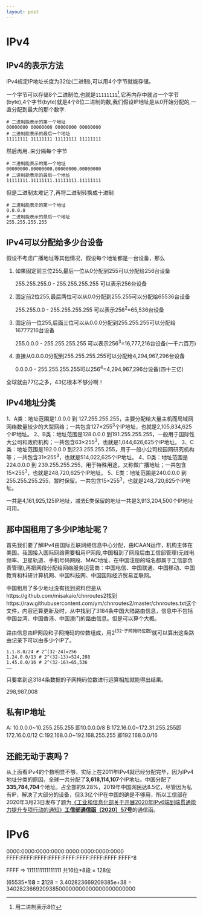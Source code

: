 ```yaml
---
layout: post
---
```

# IPv4

## IPv4的表示方法

IPv4规定IP地址长度为32位(二进制),可以用4个字节就能存储。

一个字节可以存储8个二进制位,也就是`11111111`[^解释],它再内存中就占一个字节(byte),4个字节(byte)就是4个8位二进制的数,我们假设IP地址是从0开始分配的,一直分配到最大的那个数字.

```shell
# 二进制能表示的第一个地址
00000000 00000000 00000000 00000000
# 二进制能表示的最后一个地址
11111111 11111111 11111111 11111111
```

然后再用`.`来分隔每个字节

```shell
# 二进制能表示的第一个地址
00000000.00000000.00000000.00000000
# 二进制能表示的最后一个地址
11111111.11111111.11111111.11111111
```

但是二进制太难记了,再将二进制转换成十进制

```shell
# 二进制能表示的第一个地址
0.0.0.0
# 二进制能表示的最后一个地址
255.255.255.255
```

## IPv4可以分配给多少台设备

假设不考虑广播地址等其他情况，假设每个地址都是一台设备，那么

1. 如果固定前三位255,最后一位从0分配到255可以分配给256台设备

   255.255.255.0 - 255.255.255.255 可以表示256台设备

2. 固定前2位255,最后两位可以从0.0分配到255.255可以分配给65536台设备

   255.255.0.0 - 255.255.255.255 可以表示256<sup>2</sup>=65,536台设备

3. 固定前一位255,后面三位可以从0.0.0分配到255.255.255可以分配给16777216台设备

   255.0.0.0 - 255.255.255.255 可以表示256<sup>3</sup>=‭16,777,216‬台设备(一千六百万)

4. 直接从0.0.0.0分配到255.255.255.255可以分配给4,294,967,296‬台设备

   0.0.0.0 - 255.255.255.255可以256<sup>4</sup>=‭4,294,967,296‬台设备(四十三亿)

全球就由77亿之多，43亿根本不够分啊！

## IPv4地址分类

1、A类：地址范围是1.0.0.0 到 127.255.255.255，主要分配给大量主机而局域网网络数量较少的大型网络；一共包含127×255<sup>3</sup>个IP地址，也就是‭2,105,834,625‬个IP地址。
2、B类：地址范围是128.0.0.0 到191.255.255.255，一般用于国际性大公司和政府机构；一共包含63×255<sup>3</sup>，也就是‭1,044,626,625‬个IP地址。
3、C类：地址范围是192.0.0.0 到223.255.255.255，用于一般小公司校园网研究机构等；一共包含31×255<sup>3</sup>，也就是‭‭514,022,625‬个IP地址。
4、D类：地址范围是224.0.0.0 到 239.255.255.255，用于特殊用途，又称做广播地址；一共包含15‬×255<sup>3</sup>，也就是‭248,720,625‬个IP地址。
5、E类：地址范围是240.0.0.0 到255.255.255.255，暂时保留。一共包含15×255<sup>3</sup>，也就是‭‭248,720,625‬‬个IP地址。

一共是4,161,925,125IP地址，减去E类保留的地址一共是3,913,204,500个IP地址可用。

## 那中国租用了多少IP地址呢？

首先我们要了解IPv4由国际互联网络信息中心分配，由ICAAN运作，机构主体在美国。我国接入国际网络需要租用IP网段,中国租到了网段后由工信部管理(无线电频率、卫星轨道、手机号码网段、MAC地址、在中国注册的域名都属于工信部负责管理),再把网段分配给网络服务运营商：中国电信、中国联通、中国移动、中国教育和科研计算机网、中国科技网、中国国际经济贸易互联网。

中国租用了多少地址没有找到资料但是从https://github.com/misakaio/chnroutes2找到https://raw.githubusercontent.com/ym/chnroutes2/master/chnroutes.txt这个文件，内容还算更新及时，从中找到了3184条中国大陆路由信息，信息中不包括中国台湾、中国香港、中国澳门的路由信息。但是可以算个大概。

路由信息由IP网段和子网掩码的位数组成，用2<sup>(32-子网掩码位数)</sup>就可以算出这条路由记录下可以由多少个IP了。

```shell
1.1.8.0/24 # 2^(32-24)=256
1.24.0.0/13 # 2^(32-13)=‭524,288‬
1.45.0.0/16 # 2^(32-16)=‭65,536‬
……
```

只要拿到这3184条数据的子网掩码位数进行运算相加就能得出结果。

298,987,008

## 私有IP地址

A: 10.0.0.0~10.255.255.255 即10.0.0.0/8
B:172.16.0.0~172.31.255.255即172.16.0.0/12
C:192.168.0.0~192.168.255.255 即192.168.0.0/16

## 还能无动于衷吗？

从上面看IPv4的个数明显不够，实际上在2011年IPv4就已经分配完毕，因为IPv4地址分类的原因，全球一共分配了**3,618,114,107**个IP地址。中国分配了**335,784,704**个地址。占全部的9.28%，2019年中国网民达8.5亿，尽管因为私有IP，解决了大部分的设备，但3.3亿个IP在中国的确是不够用，所以工信部在2020年3月23日发布了题为[《工业和信息化部关于开展2020年IPv6端到端贯通能力提升专项行动的通知》**工信部通信函〔2020〕57号**](http://www.miit.gov.cn/n1146290/n1146402/c7831127/content.html)的通信函。



# IPv6
0000:0000:0000:0000:0000:0000:0000:0000
FFFF:FFFF:FFFF:FFFF:FFFF:FFFF:FFFF:FFFF FFFF^8

FFFF => ‭1111111111111111 ‬共16位*8段 = 128位

(65535+1)**8 = 2**128 = 3.402823669209385e+38 = 340282366920938500000000000000000000000





[^解释]: 用二进制表示8位